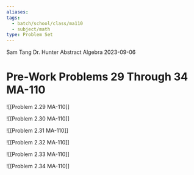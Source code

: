 ```yaml
---
aliases: 
tags:
  - batch/school/class/ma110
  - subject/math
type: Problem Set
---
```

Sam Tang
Dr. Hunter
Abstract Algebra
2023-09-06
# Pre-Work Problems 29 Through 34 MA-110

![[Problem 2.29 MA-110]]

![[Problem 2.30 MA-110]]

![[Problem 2.31 MA-110]]

![[Problem 2.32 MA-110]]

![[Problem 2.33 MA-110]]

![[Problem 2.34 MA-110]]
